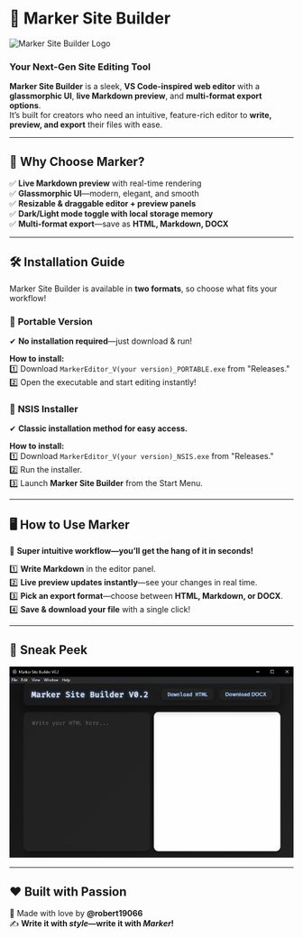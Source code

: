 # 🚀 Marker Site Builder  
![Marker Site Builder Logo](./images/Marker.ico)  

### **Your Next-Gen Site Editing Tool**  

**Marker Site Builder** is a sleek, **VS Code-inspired web editor** with a **glassmorphic UI**, **live Markdown preview**, and **multi-format export options**.  
It’s built for creators who need an intuitive, feature-rich editor to **write, preview, and export** their files with ease.  

---
## 🌟 **Why Choose Marker?**  
✅ **Live Markdown preview** with real-time rendering  
✅ **Glassmorphic UI**—modern, elegant, and smooth  
✅ **Resizable & draggable editor + preview panels**  
✅ **Dark/Light mode toggle with local storage memory**  
✅ **Multi-format export**—save as **HTML, Markdown, DOCX**  

---
## 🛠️ **Installation Guide**  
Marker Site Builder is available in **two formats**, so choose what fits your workflow!

### 🔹 **Portable Version**  
✔ **No installation required**—just download & run!  

**How to install:**  
1️⃣ Download `MarkerEditor_V(your version)_PORTABLE.exe` from "Releases."  
2️⃣ Open the executable and start editing instantly!  

### 🔹 **NSIS Installer**  
✔ **Classic installation method for easy access.**  

**How to install:**  
1️⃣ Download `MarkerEditor_V(your version)_NSIS.exe` from "Releases."  
2️⃣ Run the installer.  
3️⃣ Launch **Marker Site Builder** from the Start Menu.  

---
## 🖥️ **How to Use Marker**  
🚀 **Super intuitive workflow—you’ll get the hang of it in seconds!**  

1️⃣ **Write Markdown** in the editor panel.  
2️⃣ **Live preview updates instantly**—see your changes in real time.  
3️⃣ **Pick an export format**—choose between **HTML, Markdown, or DOCX**.  
4️⃣ **Save & download your file** with a single click!  

---
## 📸 **Sneak Peek**
![Marker Site Builder Screenshot](./images/Capture.png)  

---
## ❤️ **Built with Passion**  
🔹 Made with love by **@robert19066**  
✍ **Write it with _style_—write it with _Marker_!**  
